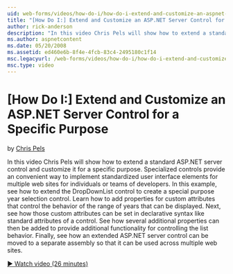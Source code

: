 ```yaml
---
uid: web-forms/videos/how-do-i/how-do-i-extend-and-customize-an-aspnet-server-control-for-a-specific-purpose
title: "[How Do I:] Extend and Customize an ASP.NET Server Control for a Specific Purpose | Microsoft Docs"
author: rick-anderson
description: "In this video Chris Pels will show how to extend a standard ASP.NET server control and customize it for a specific purpose. Specialized controls provide an c..."
ms.author: aspnetcontent
ms.date: 05/20/2008
ms.assetid: ed460e6b-8f4e-4fcb-83c4-2495180c1f14
msc.legacyurl: /web-forms/videos/how-do-i/how-do-i-extend-and-customize-an-aspnet-server-control-for-a-specific-purpose
msc.type: video
---
```

[How Do I:] Extend and Customize an ASP.NET Server Control for a Specific Purpose
====================
by [Chris Pels](https://twitter.com/chrispels)

In this video Chris Pels will show how to extend a standard ASP.NET server control and customize it for a specific purpose. Specialized controls provide an convenient way to implement standardized user interface elements for multiple web sites for individuals or teams of developers. In this example, see how to extend the DropDownList control to create a special purpose year selection control. Learn how to add properties for custom attributes that control the behavior of the range of years that can be displayed. Next, see how those custom attributes can be set in declarative syntax like standard attributes of a control. See how several additional properties can then be added to provide additional functionality for controlling the list behavior. Finally, see how an extended ASP.NET server control can be moved to a separate assembly so that it can be used across multiple web sites.

[&#9654; Watch video (26 minutes)](https://channel9.msdn.com/Blogs/ASP-NET-Site-Videos/how-do-i-extend-and-customize-an-aspnet-server-control-for-a-specific-purpose)
